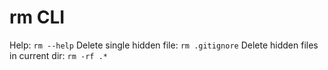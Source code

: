 # rm CLI

Help: `rm --help`
Delete single hidden file: `rm .gitignore`
Delete hidden files in current dir: `rm -rf .*`